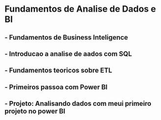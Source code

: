 # Fundamentos de Analise de Dados e BI

## - Fundamentos de Business Inteligence
## - Introducao a analise de aados com SQL
## - Fundamentos teoricos sobre ETL
## - Primeiros passoa com Power BI
## - Projeto: Analisando dados com meui primeiro projeto no power BI
